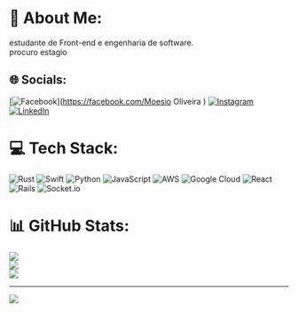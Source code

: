 # 💫 About Me:
estudante de Front-end e engenharia de software.<br>procuro estagio 


## 🌐 Socials:
[![Facebook](https://img.shields.io/badge/Facebook-%231877F2.svg?logo=Facebook&logoColor=white)](https://facebook.com/Moesio Oliveira ) [![Instagram](https://img.shields.io/badge/Instagram-%23E4405F.svg?logo=Instagram&logoColor=white)](https://instagram.com/@moesio77) [![LinkedIn](https://img.shields.io/badge/LinkedIn-%230077B5.svg?logo=linkedin&logoColor=white)](https://linkedin.com/in/https://www.linkedin.com/in/moesio-oliveira-288b2a157?lipi=urn%3Ali%3Apage%3Ad_flagship3_profile_view_base_contact_details%3Bhq92%2FBTiREKz7hZWjQFbfQ%3D%3D) 

# 💻 Tech Stack:
![Rust](https://img.shields.io/badge/rust-%23000000.svg?style=for-the-badge&logo=rust&logoColor=white) ![Swift](https://img.shields.io/badge/swift-F54A2A?style=for-the-badge&logo=swift&logoColor=white) ![Python](https://img.shields.io/badge/python-3670A0?style=for-the-badge&logo=python&logoColor=ffdd54) ![JavaScript](https://img.shields.io/badge/javascript-%23323330.svg?style=for-the-badge&logo=javascript&logoColor=%23F7DF1E) ![AWS](https://img.shields.io/badge/AWS-%23FF9900.svg?style=for-the-badge&logo=amazon-aws&logoColor=white) ![Google Cloud](https://img.shields.io/badge/GoogleCloud-%234285F4.svg?style=for-the-badge&logo=google-cloud&logoColor=white) ![React](https://img.shields.io/badge/react-%2320232a.svg?style=for-the-badge&logo=react&logoColor=%2361DAFB) ![Rails](https://img.shields.io/badge/rails-%23CC0000.svg?style=for-the-badge&logo=ruby-on-rails&logoColor=white) ![Socket.io](https://img.shields.io/badge/Socket.io-black?style=for-the-badge&logo=socket.io&badgeColor=010101)
# 📊 GitHub Stats:
![](https://github-readme-stats.vercel.app/api?username=moesio08&theme=merko&hide_border=false&include_all_commits=false&count_private=false)<br/>
![](https://github-readme-streak-stats.herokuapp.com/?user=moesio08&theme=merko&hide_border=false)<br/>
![](https://github-readme-stats.vercel.app/api/top-langs/?username=moesio08&theme=merko&hide_border=false&include_all_commits=false&count_private=false&layout=compact)

---
[![](https://visitcount.itsvg.in/api?id=moesio08&icon=0&color=0)](https://visitcount.itsvg.in)

<!-- Proudly created with GPRM ( https://gprm.itsvg.in ) -->